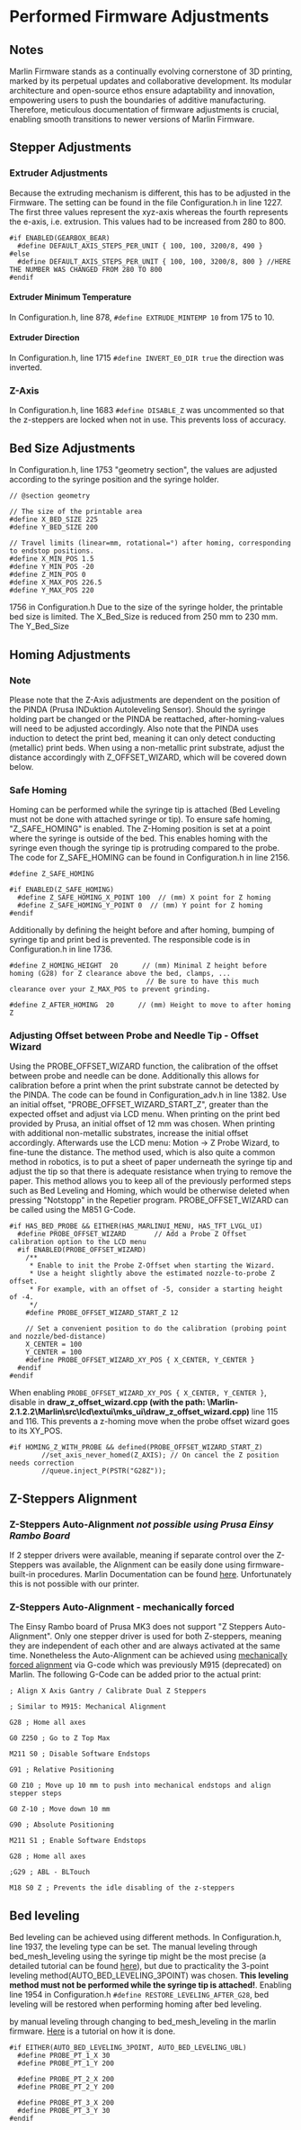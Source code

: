 
# Performed Firmware Adjustments
## Notes
Marlin Firmware stands as a continually evolving cornerstone of 3D printing, marked by its perpetual updates and collaborative development. Its modular architecture and open-source ethos ensure adaptability and innovation, empowering users to push the boundaries of additive manufacturing. Therefore, meticulous documentation of firmware adjustments is crucial, enabling smooth transitions to newer versions of Marlin Firmware.


## Stepper Adjustments
### Extruder Adjustments
Because the extruding mechanism is different, this has to be adjusted in the Firmware. The setting can be found in the file Configuration.h in line 1227. The first three values represent the xyz-axis whereas the fourth represents the e-axis, i.e. extrusion. This values had to be increased from 280 to 800. 
````
#if ENABLED(GEARBOX_BEAR)
  #define DEFAULT_AXIS_STEPS_PER_UNIT { 100, 100, 3200/8, 490 }
#else
  #define DEFAULT_AXIS_STEPS_PER_UNIT { 100, 100, 3200/8, 800 } //HERE THE NUMBER WAS CHANGED FROM 280 TO 800
#endif

````
#### Extruder Minimum Temperature
In Configuration.h, line 878, ```#define EXTRUDE_MINTEMP 10``` from 175 to 10.
#### Extruder Direction 
In Configuration.h, line 1715 ```#define INVERT_E0_DIR true``` the direction was inverted. 

### Z-Axis
In Configuration.h, line 1683 ```#define DISABLE_Z``` was uncommented so that the z-steppers are locked when not in use. This prevents loss of accuracy.

## Bed Size Adjustments
In Configuration.h, line 1753 "geometry section", the values are adjusted according to the syringe position and the syringe holder.
```
// @section geometry

// The size of the printable area
#define X_BED_SIZE 225
#define Y_BED_SIZE 200

// Travel limits (linear=mm, rotational=°) after homing, corresponding to endstop positions.
#define X_MIN_POS 1.5
#define Y_MIN_POS -20
#define Z_MIN_POS 0
#define X_MAX_POS 226.5
#define Y_MAX_POS 220
```

1756 in Configuration.h 
Due to the size of the syringe holder, the printable bed size is limited. The X_Bed_Size is reduced from 250 mm to 230 mm. The Y_Bed_Size




## Homing Adjustments
### Note
Please note that the Z-Axis adjustments are dependent on the position of the PINDA (Prusa INDuktion Autoleveling Sensor). Should the syringe holding part be changed or the PINDA be reattached, after-homing-values will need to be adjusted accordingly. Also note that the PINDA uses induction to detect the print bed, meaning it can only detect conducting (metallic) print beds. When using a non-metallic print substrate, adjust the distance accordingly with Z_OFFSET_WIZARD, which will be covered down below.
### Safe Homing
Homing can be performed while the syringe tip is attached (Bed Leveling must not be done with attached syringe or tip). To ensure safe homing, "Z_SAFE_HOMING" is enabled. The Z-Homing position is set at a point where the syringe is outside of the bed. This enables homing with the syringe even though the syringe tip is protruding compared to the probe. The code for Z_SAFE_HOMING can be found in Configuration.h in line 2156.
```
#define Z_SAFE_HOMING

#if ENABLED(Z_SAFE_HOMING)
  #define Z_SAFE_HOMING_X_POINT 100  // (mm) X point for Z homing
  #define Z_SAFE_HOMING_Y_POINT 0  // (mm) Y point for Z homing
#endif
```
Additionally by defining the height before and after homing, bumping of syringe tip and print bed is prevented. The responsible code is in Configuration.h in line 1736.

```
#define Z_HOMING_HEIGHT  20      // (mm) Minimal Z height before homing (G28) for Z clearance above the bed, clamps, ...
                                  // Be sure to have this much clearance over your Z_MAX_POS to prevent grinding.

#define Z_AFTER_HOMING  20      // (mm) Height to move to after homing Z
```
### Adjusting Offset between Probe and Needle Tip - Offset Wizard
Using the PROBE_OFFSET_WIZARD function, the calibration of the offset between probe and needle can be done. Additionally this allows for calibration before a print when the print substrate cannot be detected by the PINDA. The code can be found in Configuration_adv.h in line 1382. Use an initial offset, "PROBE_OFFSET_WIZARD_START_Z", greater than the expected offset and adjust via LCD menu. When printing on the print bed provided by Prusa, an initial offset of 12 mm was chosen. When printing with additional non-metallic substrates, increase the initial offset accordingly. Afterwards use the LCD menu: Motion -> Z Probe Wizard, to fine-tune the distance. The method used, which is also quite a common method in robotics, is to put a sheet of paper underneath the syringe tip and adjust the tip so that there is adequate resistance when trying to remove the paper.
This method allows you to keep all of the previously performed steps such as Bed Leveling and Homing, which would be otherwise deleted when pressing "Notstopp" in the Repetier program. PROBE_OFFSET_WIZARD can be called using the M851 G-Code.


```
#if HAS_BED_PROBE && EITHER(HAS_MARLINUI_MENU, HAS_TFT_LVGL_UI)
  #define PROBE_OFFSET_WIZARD       // Add a Probe Z Offset calibration option to the LCD menu
  #if ENABLED(PROBE_OFFSET_WIZARD)
    /**
     * Enable to init the Probe Z-Offset when starting the Wizard.
     * Use a height slightly above the estimated nozzle-to-probe Z offset.
     * For example, with an offset of -5, consider a starting height of -4.
     */
    #define PROBE_OFFSET_WIZARD_START_Z 12

    // Set a convenient position to do the calibration (probing point and nozzle/bed-distance)
    X_CENTER = 100
    Y_CENTER = 100
    #define PROBE_OFFSET_WIZARD_XY_POS { X_CENTER, Y_CENTER }
  #endif
#endif
```

When enabling ```PROBE_OFFSET_WIZARD_XY_POS { X_CENTER, Y_CENTER }```, disable in **draw_z_offset_wizard.cpp (with the path: \Marlin-2.1.2.2\Marlin\src\lcd\extui\mks_ui\draw_z_offset_wizard.cpp)** line 115 and 116. This prevents a z-homing move when the probe offset wizard goes to its XY_POS.




```
#if HOMING_Z_WITH_PROBE && defined(PROBE_OFFSET_WIZARD_START_Z)
        //set_axis_never_homed(Z_AXIS); // On cancel the Z position needs correction
        //queue.inject_P(PSTR("G28Z"));

```




## Z-Steppers Alignment

### Z-Steppers Auto-Alignment *not possible using Prusa Einsy Rambo Board*
If 2 stepper drivers were available, meaning if separate control over the Z-Steppers was available, the Alignment can be easily done using firmware-built-in procedures. Marlin Documentation can be found [here](https://marlinfw.org/docs/configuration/configuration.html#z-steppers-auto-alignment). Unfortunately this is not possible with our printer.
### Z-Steppers Auto-Alignment - mechanically forced
The Einsy Rambo board of Prusa MK3 does not support "Z Steppers Auto-Alignment". Only one stepper driver is used for both Z-steppers, meaning they are independent of each other and are always activated at the same time.
Nonetheless the Auto-Alignment can be achieved using [mechanically forced alignment](https://www.reddit.com/r/ender3v2/comments/oy0sct/comment/h7pttyc/?utm_source=share&utm_medium=web2x&context=3) via G-code which was previously M915 (deprecated) on Marlin. The following G-Code can be added prior to the actual print:

```
; Align X Axis Gantry / Calibrate Dual Z Steppers

; Similar to M915: Mechanical Alignment

G28 ; Home all axes

G0 Z250 ; Go to Z Top Max

M211 S0 ; Disable Software Endstops

G91 ; Relative Positioning

G0 Z10 ; Move up 10 mm to push into mechanical endstops and align stepper steps

G0 Z-10 ; Move down 10 mm

G90 ; Absolute Positioning

M211 S1 ; Enable Software Endstops

G28 ; Home all axes

;G29 ; ABL - BLTouch

M18 S0 Z ; Prevents the idle disabling of the z-steppers
```

## Bed leveling
Bed leveling can be achieved using different methods. In Configuration.h, line 1937, the leveling type can be set. The manual leveling through bed_mesh_leveling using the syringe tip might be the most precise (a detailed tutorial can be found [here](https://all3dp.com/2/mesh-bed-leveling-all-you-need-to-know/)), but due to practicality the 3-point leveling method(AUTO_BED_LEVELING_3POINT) was chosen. **This leveling method must not be performed while the syringe tip is attached!**. Enabling line 1954 in Configuration.h ```#define RESTORE_LEVELING_AFTER_G28```, bed leveling will be restored when performing homing after bed leveling.


by manual leveling through changing to bed_mesh_leveling in the marlin firmware. [Here](https://all3dp.com/2/mesh-bed-leveling-all-you-need-to-know/) is a tutorial on how it is done.



```
#if EITHER(AUTO_BED_LEVELING_3POINT, AUTO_BED_LEVELING_UBL)
  #define PROBE_PT_1_X 30
  #define PROBE_PT_1_Y 200

  #define PROBE_PT_2_X 200
  #define PROBE_PT_2_Y 200
  
  #define PROBE_PT_3_X 200
  #define PROBE_PT_3_Y 30
#endif
```

